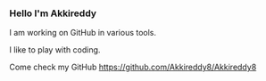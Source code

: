 ### Hello I'm Akkireddy
I am working on GitHub in various tools.  

I like to play with coding.  

Come check my GitHub <https://github.com/Akkireddy8/Akkireddy8>


